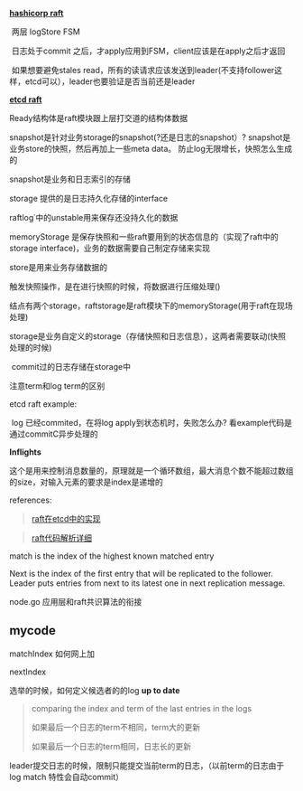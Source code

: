 **[hashicorp raft](https://github.com/hashicorp/raft)**

​	两层 logStore FSM

​	日志处于commit 之后，才apply应用到FSM，client应该是在apply之后才返回

​	如果想要避免stales read，所有的读请求应该发送到leader(不支持follower这样，etcd可以），leader也要验证是否当前还是leader





**[etcd raft](https://github.com/etcd-io/etcd/tree/master/raft)**

Ready结构体是raft模块跟上层打交道的结构体数据

snapshot是针对业务storage的snapshot(?还是日志的snapshot）? snapshot是业务store的快照，然后再加上一些meta data。 防止log无限增长，快照怎么生成的

snapshot是业务和日志索引的存储

storage 提供的是日志持久化存储的interface

raftlog˙中的unstable用来保存还没持久化的数据

memoryStorage 是保存快照和一些raft要用到的状态信息的（实现了raft中的storage interface)，业务的数据需要自己制定存储来实现

store是用来业务存储数据的



触发快照操作，是在进行快照的时候，将数据进行压缩处理()



结点有两个storage，raftstorage是raft模块下的memoryStorage(用于raft在现场处理)

​				   storage是业务自定义的storage（存储快照和日志信息），这两者需要联动(快照处理的时候)

​				 commit过的日志存储在storage中

注意term和log term的区别

etcd raft example:

​	log 已经commited，在将log apply到状态机时，失败怎么办? 看example代码是通过commitC异步处理的



**Inflights**

这个是用来控制消息数量的，原理就是一个循环数组，最大消息个数不能超过数组的size，对输入元素的要求是index是递增的



references:

> [raft在etcd中的实现](http://blog.betacat.io/post/raft-implementation-in-etcd/)

>  [raft代码解析详细](https://www.codedump.info/post/20180922-etcd-raft/#msgvote-msgprevote%E6%B6%88%E6%81%AF%E4%BB%A5%E5%8F%8Amsgvoteresp-msgprevoteresp%E6%B6%88%E6%81%AF)

match is the index of the highest known matched entry

Next is the index of the first entry that will be replicated to the follower.  Leader puts entries from next to its latest one in next replication message.

node.go 应用层和raft共识算法的衔接







## mycode

matchIndex 如何网上加

nextIndex 





选举的时候，如何定义候选者的的log **up to date**

> comparing the index and term of the last entries in the logs
>
> 如果最后一个日志的term不相同，term大的更新
>
> 如果最后一个日志的term相同，日志长的更新



leader提交日志的时候，限制只能提交当前term的日志，（以前term的日志由于 log match 特性会自动commit）

